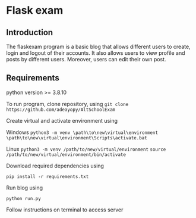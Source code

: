 # Flask exam

## Introduction

The flaskexam program is a basic blog that allows different users to create, login and logout of their accounts. It also allows users to view profile and  posts by different users. Moreover, users can edit their own post.

## Requirements

python version  >=  3.8.10

To run program, clone repository, using `git clone https://github.com/adeayopy/AltSchoolExam`

Create virtual and activate environment using

Windows
`python3 -m venv \path\to\new\virtual\environment`
`\path\to\new\virtual\environment\Scripts\activate.bat`
 
Linux
`python3 -m venv /path/to/new/virtual/environment`
`source /path/to/new/virtual/environment/bin/activate`


Download required dependencies using 

`pip install -r requirements.txt`

Run blog using 

`python run.py`

Follow instructions on terminal to access server

